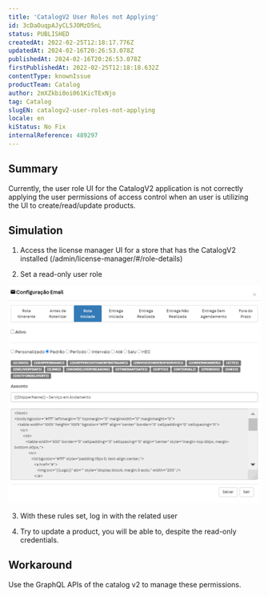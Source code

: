```yaml
---
title: 'CatalogV2 User Roles not Applying'
id: 3cDaOuqpAJyCL5JOMzD5nL
status: PUBLISHED
createdAt: 2022-02-25T12:18:17.776Z
updatedAt: 2024-02-16T20:26:53.078Z
publishedAt: 2024-02-16T20:26:53.078Z
firstPublishedAt: 2022-02-25T12:18:18.632Z
contentType: knownIssue
productTeam: Catalog
author: 2mXZkbi0oi061KicTExNjo
tag: Catalog
slugEN: catalogv2-user-roles-not-applying
locale: en
kiStatus: No Fix
internalReference: 489297
---
```


## Summary


Currently, the user role UI for the CatalogV2 application is not correctly applying the user permissions of access control when an user is utilizing the UI to create/read/update products.







## Simulation


1) Access the license manager UI for a store that has the CatalogV2 installed (/admin/license-manager/#/role-details)

2) Set a read-only user role

 ![](https://raw.githubusercontent.com/vtexdocs/help-center-content/refs/heads/main/_1.png)

3) With these rules set, log in with the related user

4) Try to update a product, you will be able to, despite the read-only credentials.







## Workaround


Use the GraphQL APIs of the catalog v2 to manage these permissions.

